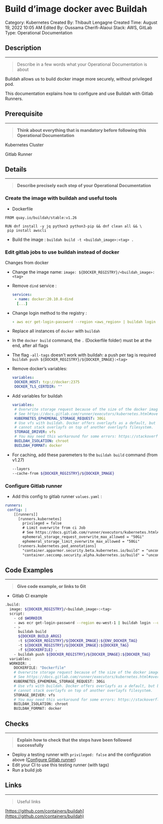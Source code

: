 # Build d’image docker avec Buildah

Category: Kubernetes
Created By: Thibault Lengagne
Created Time: August 19, 2022 10:05 AM
Edited By: Oussama Cherifi-Alaoui
Stack: AWS, GitLab
Type: Operational Documentation

## Description

---

> Describe in a few words what your Operational Documentation is about

Buildah allows us to build docker image more securely, without privileged pod.

This documentation explains how to configure and use Buildah with Gitlab Runners.

## Prerequisite

---

> **Think about everything that is mandatory before following this Operational Documentation**

Kubernetes Cluster

Gitlab Runner

## Details

---

> **Describe precisely each step of your Operational Documentation**

### Create the image with buildah and useful tools

- Dockerfile

```docker
FROM quay.io/buildah/stable:v1.26

RUN dnf install -y jq python3 python3-pip && dnf clean all && \
 pip install awscli
```

- Build the image : `buildah build -t <buildah_image>:<tag> .`

### Edit gitlab jobs to use buildah instead of docker

Changes from docker

- Change the image name: `image: ${DOCKER_REGISTRY}/<buildah_image>:<tag>`
- Remove `dind` service :

    ```yaml
    services:
     - name: docker:20.10.8-dind
      [...]
    ```

- Change login method to the registry :

    ```yaml
    - aws ecr get-login-password --region <aws_region> | buildah login --username AWS --password-stdin ${DOCKER_REGISTRY}
    ```

- Replace all instances of `docker` with `buildah`
- In the `docker build` command, the `.` (Dockerfile folder) must be at the end, after all flags
- The flag `-all-tags` doesn’t work with buildah: a push per tag is required `buildah push ${DOCKER_REGISTRY}/${DOCKER_IMAGE}:<tag>`
- Remove docker’s variables:

    ```yaml
    variables:
     DOCKER_HOST: tcp://docker:2375
     DOCKER_TLS_CERTDIR: ""
    ```

- Add variables for buildah

    ```yaml
    variables:
     # Overwrite storage request because of the size of the docker image
     # See https://docs.gitlab.com/runner/executors/kubernetes.html#overwriting-container-resources
     KUBERNETES_EPHEMERAL_STORAGE_REQUEST: 30Gi
     # Use vfs with buildah. Docker offers overlayfs as a default, but buildah
     # cannot stack overlayfs on top of another overlayfs filesystem.
     STORAGE_DRIVER: vfs
     # You may need this workaround for some errors: https://stackoverflow.com/a/70438141/1233435
     BUILDAH_ISOLATION: chroot
     BUILDAH_FORMAT: docker
    ```

- For caching, add these paremeters to the `buildah build` command (from v1.27)

    ```bash
    --layers
    --cache-from ${DOCKER_REGISTRY}/${DOCKER_IMAGE}
    ```

### Configure Gitlab runner

- Add this config to gitlab runner `values.yaml` :

```yaml
runners:
 config: |
    [[runners]]
      [runners.kubernetes]
        privileged = false
        # Limit overwrite from ci Job
        # See https://docs.gitlab.com/runner/executors/kubernetes.html#overwriting-container-resources
        ephemeral_storage_request_overwrite_max_allowed = "50Gi"
        ephemeral_storage_limit_overwrite_max_allowed = "50Gi"
      [runners.kubernetes.pod_annotations]
        "container.apparmor.security.beta.kubernetes.io/build" = "unconfined"
        "container.seccomp.security.alpha.kubernetes.io/build" = "unconfined"
```

## Code Examples

---

> **Give code example, or links to Git**

- Gitlab CI example

```bash
.build:
  image: ${DOCKER_REGISTRY}/<buildah_image>:<tag>
  script:
    - cd $WORKDIR
    - aws ecr get-login-password --region eu-west-1 | buildah login --username AWS --password-stdin ${DOCKER_REGISTRY}
    - >
      buildah build
      ${DOCKER_BUILD_ARGS}
      -t ${DOCKER_REGISTRY}/${DOCKER_IMAGE}:${ENV_DOCKER_TAG}
      -t ${DOCKER_REGISTRY}/${DOCKER_IMAGE}:${DOCKER_TAG}
      -f ${DOCKERFILE} .
    - buildah push ${DOCKER_REGISTRY}/${DOCKER_IMAGE}:${DOCKER_TAG}
  variables:
  WORKDIR: .
    DOCKERFILE: "Dockerfile"
    # Overwrite storage request because of the size of the docker image
    # See https://docs.gitlab.com/runner/executors/kubernetes.html#overwriting-container-resources
    KUBERNETES_EPHEMERAL_STORAGE_REQUEST: 30Gi
    # Use vfs with buildah. Docker offers overlayfs as a default, but buildah
    # cannot stack overlayfs on top of another overlayfs filesystem.
    STORAGE_DRIVER: vfs
    # You may need this workaround for some errors: https://stackoverflow.com/a/70438141/1233435
    BUILDAH_ISOLATION: chroot
    BUILDAH_FORMAT: docker
```

## Checks

---

> **Explain how to check that the steps have been followed successfully**

- Deploy a testing runner with `privileged: false` and the configuration above ([Configure Gitlab runner](https://www.notion.so/Configure-Gitlab-runner-5c96ad06fed0495188d77646d82b4663))
- Edit your CI to use this testing runner (with tags)
- Run a build job

## Links

---

> Useful links

[https://github.com/containers/buildah](https://github.com/containers/buildah)
